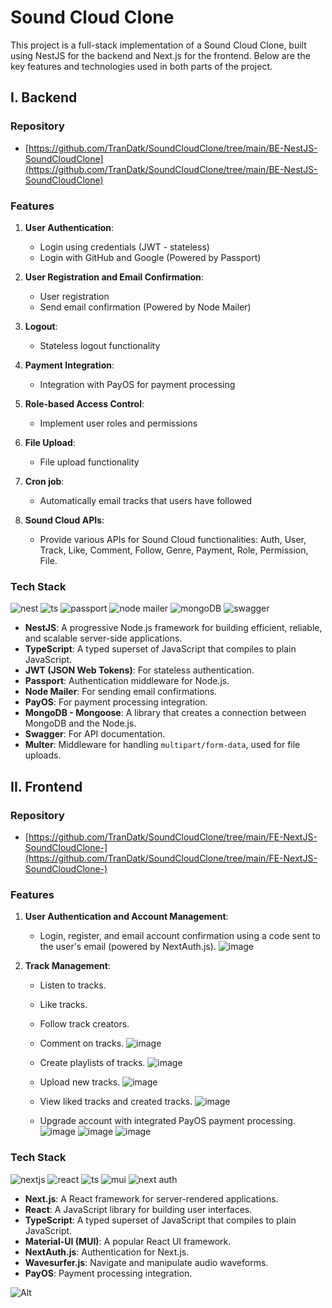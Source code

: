# Sound Cloud Clone

This project is a full-stack implementation of a Sound Cloud Clone, built using NestJS for the backend and Next.js for the frontend. Below are the key features and technologies used in both parts of the project.

## I. Backend

### Repository

- [https://github.com/TranDatk/SoundCloudClone/tree/main/BE-NestJS-SoundCloudClone](https://github.com/TranDatk/SoundCloudClone/tree/main/BE-NestJS-SoundCloudClone)

### Features

1. **User Authentication**:
   - Login using credentials (JWT - stateless)
   - Login with GitHub and Google (Powered by Passport)

2. **User Registration and Email Confirmation**:
   - User registration
   - Send email confirmation (Powered by Node Mailer)

3. **Logout**:
   - Stateless logout functionality

4. **Payment Integration**:
   - Integration with PayOS for payment processing

5. **Role-based Access Control**:
   - Implement user roles and permissions

6. **File Upload**:
   - File upload functionality

7. **Cron job**:
   - Automatically email tracks that users have followed

8. **Sound Cloud APIs**:
   - Provide various APIs for Sound Cloud functionalities: Auth, User, Track, Like, Comment, Follow, Genre, Payment, Role, Permission, File. 

### Tech Stack
![nest](https://res.cloudinary.com/dcyzg2k36/image/upload/v1721302282/nestjs_logo_icon_168087_wkjoa8.png) 
![ts](https://res.cloudinary.com/dcyzg2k36/image/upload/v1721302534/typescript_original_logo_icon_146317_izensp.png) 
![passport](https://res.cloudinary.com/dcyzg2k36/image/upload/v1721306764/passport_logo_icon_248891_spnxpl.png) 
![node mailer](https://res.cloudinary.com/dcyzg2k36/image/upload/v1721306991/16486629_1_ltkprh.png)
![mongoDB](https://res.cloudinary.com/dcyzg2k36/image/upload/v1721307166/file_type_mongo_icon_130383_txrpvl.png)
![swagger](https://res.cloudinary.com/dcyzg2k36/image/upload/v1721307250/file_type_swagger_icon_130134_pupiea.png) 

- **NestJS**: A progressive Node.js framework for building efficient, reliable, and scalable server-side applications.
- **TypeScript**: A typed superset of JavaScript that compiles to plain JavaScript.
- **JWT (JSON Web Tokens)**: For stateless authentication.
- **Passport**: Authentication middleware for Node.js.
- **Node Mailer**: For sending email confirmations.
- **PayOS**: For payment processing integration.
- **MongoDB - Mongoose**: A library that creates a connection between MongoDB and the Node.js.
- **Swagger**: For API documentation.
- **Multer**: Middleware for handling `multipart/form-data`, used for file uploads.




## II. Frontend

### Repository
- [https://github.com/TranDatk/SoundCloudClone/tree/main/FE-NextJS-SoundCloudClone-](https://github.com/TranDatk/SoundCloudClone/tree/main/FE-NextJS-SoundCloudClone-)

### Features

1. **User Authentication and Account Management**:
   - Login, register, and email account confirmation using a code sent to the user's email (powered by NextAuth.js).
     ![image](https://github.com/user-attachments/assets/d38f8a3b-2293-4575-bd4b-165cf52441a7)


2. **Track Management**:
   - Listen to tracks.
   - Like tracks.
   - Follow track creators.
   - Comment on tracks.
    ![image](https://github.com/user-attachments/assets/6f0961a0-5838-47d1-9478-d25f23bf535e)

   - Create playlists of tracks.
     ![image](https://github.com/user-attachments/assets/e08d6d4c-5f0d-4ea7-a8a6-50734bffc152)

   - Upload new tracks.
     ![image](https://github.com/user-attachments/assets/6e6dfd87-cdbe-4199-800d-5f44cdb515f8)

   - View liked tracks and created tracks.
     ![image](https://github.com/user-attachments/assets/85f7b779-b3d8-4e42-870d-c672c908e81d)

   - Upgrade account with integrated PayOS payment processing.
      ![image](https://github.com/user-attachments/assets/e88bcf8c-9fea-4779-9a86-feea5fcd8018)
      ![image](https://github.com/user-attachments/assets/ae6f5792-ed20-4c89-9024-d9563ac72dc7)
      ![image](https://github.com/user-attachments/assets/3581574e-41e4-4d4e-b6af-42a089d86ee2)

### Tech Stack
![nextjs](https://res.cloudinary.com/dcyzg2k36/image/upload/v1721310868/nextjs_icon_213852_moczzw.png) 
![react](https://res.cloudinary.com/dcyzg2k36/image/upload/v1721311149/react_original_logo_icon_146374_tnrsqb.png) 
![ts](https://res.cloudinary.com/dcyzg2k36/image/upload/v1721302534/typescript_original_logo_icon_146317_izensp.png) 
![mui](https://res.cloudinary.com/dcyzg2k36/image/upload/v1721311323/mui_logo_icon_248416_ejcuwr.png) 
![next auth](https://res.cloudinary.com/dcyzg2k36/image/upload/v1721311479/logo-sm_1_z81qmp.png) 
- **Next.js**: A React framework for server-rendered applications.
- **React**: A JavaScript library for building user interfaces.
- **TypeScript**: A typed superset of JavaScript that compiles to plain JavaScript.
- **Material-UI (MUI)**: A popular React UI framework.
- **NextAuth.js**: Authentication for Next.js.
- **Wavesurfer.js**: Navigate and manipulate audio waveforms.
- **PayOS**: Payment processing integration.

![Alt](https://repobeats.axiom.co/api/embed/dd97cae429a6f3309d5bb56dfe4bc85ee473ae81.svg "Repobeats analytics image")

